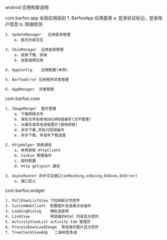 android 应用构架说明

com.barfoo.app   全局应用级别
    1. BarfooApp  应用基类
        a. 登录验证标记，登录用户信息
        b. 网络检测
        
    2. UpdateManager   应用版本管理
        a. 版式升级交互
        
    3. SkinManager  应用皮肤管理
        a. 皮肤下载、安装
        b. 皮肤选择应用
        
    4. AppConfig    应用配置(单例)
    
    5. BarfooError 应用程序异常管理
    
    6. AppManager  页面管理
    

com.barfoo.core

    1. ImageManger  图片管理
        a. 下载网络文件
        b. 保存文件到本地SDCARD或缓存(文件管理)
        c. 从缓存或本地读取图片(使用软链)
        d. 异步下载,并执行回调操作
        e. 异步下载，并发布下载进度
        
    2. HttpHelper 网络通信
        a. 单例获取 HttpClient
        b. Cookie 管理操作
        c. 超时配置
        d. Http get|post 通信
        
    3. AsyncRunner 异步交互接口(onReading,onDoing,OnDone,OnError)
        a. 接口定义
        
        
com.barfoo.widget

    1. PullDownListView 下拉刷新分页控件
    2. CustomWebClient  配置图片及连接点击操作
    3. LoadingDialog    模拟进度框
    4. LinkView         带链接的Html 内容显示控件
    5. ActivityViewList activity tab 管理页
    6. ProcessDownLoadImage  带进度的图片显示控件
    7. TreeCheckViewAdp   二级树型多选

    
    

        
        
        
    
